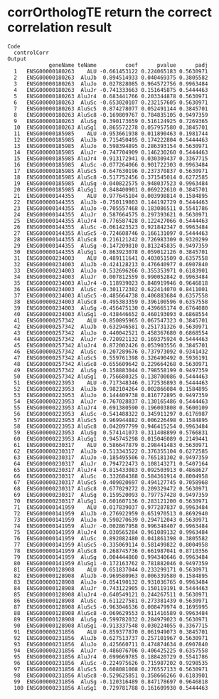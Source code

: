 # corrOrthologTE return the correct correlation result

    Code
      controlCorr
    Output
                 geneName teName         coef      pvalue      padj
      1   ENSG00000180263    ALU -0.661453122 0.224065183 0.5630971
      2   ENSG00000180263  AluJb  0.894514933 0.040469375 0.3805582
      3   ENSG00000180263  AluJo  0.027828085 0.964572756 0.9963484
      4   ENSG00000180263  AluJr -0.741333663 0.151645875 0.5444463
      5   ENSG00000180263 AluJr4  0.683441766 0.203344878 0.5630971
      6   ENSG00000180263  AluSc -0.653020107 0.232157605 0.5630971
      7   ENSG00000180263 AluSc5  0.874278077 0.052491144 0.3845701
      8   ENSG00000180263 AluSc8 -0.169809767 0.784835105 0.9497359
      9   ENSG00000180263  AluSg  0.390173659 0.516124925 0.7269365
      10  ENSG00000180263 AluSg1  0.865572278 0.057957580 0.3845701
      11  ENSG00000185985    ALU -0.953661938 0.011890463 0.1981744
      12  ENSG00000185985  AluJb  0.715450495 0.174222804 0.5444463
      13  ENSG00000185985  AluJo  0.598394895 0.286393154 0.5630971
      14  ENSG00000185985  AluJr -0.747704909 0.146230260 0.5444463
      15  ENSG00000185985 AluJr4  0.913172941 0.030309437 0.3367715
      16  ENSG00000185985  AluSc -0.077264066 0.901722303 0.9963484
      17  ENSG00000185985 AluSc5  0.647630196 0.237370837 0.5630971
      18  ENSG00000185985 AluSc8 -0.517752456 0.371545014 0.6272585
      19  ENSG00000185985  AluSg -0.040822575 0.948037523 0.9963484
      20  ENSG00000185985 AluSg1  0.848400901 0.069222610 0.3845701
      21  ENSG00000144355    ALU  0.977645104 0.003998814 0.1584895
      22  ENSG00000144355  AluJb -0.750119803 0.144192729 0.5444463
      23  ENSG00000144355  AluJo -0.705557468 0.183086511 0.5541786
      24  ENSG00000144355  AluJr  0.587664575 0.297393621 0.5630971
      25  ENSG00000144355 AluJr4 -0.776587428 0.122427066 0.5444463
      26  ENSG00000144355  AluSc -0.061423523 0.921842347 0.9963484
      27  ENSG00000144355 AluSc5 -0.724608746 0.166131097 0.5444463
      28  ENSG00000144355 AluSc8  0.216121242 0.726983309 0.9320299
      29  ENSG00000144355  AluSg -0.147209810 0.813245835 0.9497359
      30  ENSG00000144355 AluSg1 -0.863923078 0.059012126 0.3845701
      31  ENSG00000234003    ALU  0.489111641 0.403051509 0.6357558
      32  ENSG00000234003  AluJb -0.424128213 0.476640977 0.6907840
      33  ENSG00000234003  AluJo -0.532696266 0.355353971 0.6183901
      34  ENSG00000234003  AluJr  0.007812559 0.990052842 0.9963484
      35  ENSG00000234003 AluJr4 -0.118939023 0.848919946 0.9646818
      36  ENSG00000234003  AluSc -0.301172302 0.622414070 0.8411001
      37  ENSG00000234003 AluSc5 -0.485664738 0.406883684 0.6357558
      38  ENSG00000234003 AluSc8 -0.495383359 0.396100596 0.6357558
      39  ENSG00000234003  AluSg -0.456475130 0.439665174 0.6764080
      40  ENSG00000234003 AluSg1 -0.438446652 0.460193093 0.6868554
      41  ENSG00000257342    ALU -0.850895965 0.067547323 0.3845701
      42  ENSG00000257342  AluJb  0.632946581 0.251731326 0.5630971
      43  ENSG00000257342  AluJo  0.440042521 0.458367680 0.6868554
      44  ENSG00000257342  AluJr -0.720921132 0.169375924 0.5444463
      45  ENSG00000257342 AluJr4  0.872002426 0.053903556 0.3845701
      46  ENSG00000257342  AluSc -0.207289676 0.737973092 0.9341432
      47  ENSG00000257342 AluSc5  0.559761398 0.326490492 0.5936191
      48  ENSG00000257342 AluSc8 -0.655609642 0.229664268 0.5630971
      49  ENSG00000257342  AluSg -0.158883044 0.798558199 0.9497359
      50  ENSG00000257342 AluSg1  0.756680325 0.138700086 0.5444463
      51  ENSG00000223953    ALU -0.717348346 0.172536893 0.5444463
      52  ENSG00000223953  AluJb  0.982104264 0.002866084 0.1584895
      53  ENSG00000223953  AluJo  0.144409738 0.816772895 0.9497359
      54  ENSG00000223953  AluJr -0.767028837 0.130165486 0.5444463
      55  ENSG00000223953 AluJr4  0.691380590 0.196003808 0.5600109
      56  ENSG00000223953  AluSc -0.541488322 0.345911297 0.6176987
      57  ENSG00000223953 AluSc5  0.969944882 0.006226498 0.1584895
      58  ENSG00000223953 AluSc8  0.042097799 0.946415254 0.9963484
      59  ENSG00000223953  AluSg  0.574141073 0.311408899 0.5766831
      60  ENSG00000223953 AluSg1  0.945745298 0.015046089 0.2149441
      61  ENSG00000230317    ALU  0.586647879 0.298441483 0.5630971
      62  ENSG00000230317  AluJb -0.513343522 0.376355104 0.6272585
      63  ENSG00000230317  AluJo -0.185495506 0.765181302 0.9497359
      64  ENSG00000230317  AluJr  0.794722473 0.108143271 0.5407164
      65  ENSG00000230317 AluJr4 -0.815433083 0.092503913 0.4868627
      66  ENSG00000230317  AluSc  0.332684388 0.584361914 0.8004958
      67  ENSG00000230317 AluSc5 -0.409020697 0.494127745 0.7058968
      68  ENSG00000230317 AluSc8  0.677029272 0.209329472 0.5630971
      69  ENSG00000230317  AluSg  0.159520093 0.797757428 0.9497359
      70  ENSG00000230317 AluSg1 -0.601607136 0.283121200 0.5630971
      71  ENSG00000141959    ALU  0.017839037 0.977287837 0.9963484
      72  ENSG00000141959  AluJb -0.276922959 0.651970513 0.8692940
      73  ENSG00000141959  AluJo  0.590270639 0.294712043 0.5630971
      74  ENSG00000141959  AluJr -0.002867958 0.996348407 0.9963484
      75  ENSG00000141959 AluJr4  0.030565284 0.961089132 0.9963484
      76  ENSG00000141959  AluSc  0.892082480 0.041861398 0.3805582
      77  ENSG00000141959 AluSc5 -0.335069114 0.581499822 0.8004958
      78  ENSG00000141959 AluSc8  0.268745736 0.661987041 0.8710356
      79  ENSG00000141959  AluSg  0.004444860 0.994340646 0.9963484
      80  ENSG00000141959 AluSg1 -0.172163762 0.781882046 0.9497359
      81  ENSG00000128908    ALU  0.651837044 0.233299171 0.5630971
      82  ENSG00000128908  AluJb -0.969580963 0.006339580 0.1584895
      83  ENSG00000128908  AluJo -0.054190132 0.931036765 0.9963484
      84  ENSG00000128908  AluJr  0.743122905 0.150119191 0.5444463
      85  ENSG00000128908 AluJr4 -0.640549121 0.244267511 0.5630971
      86  ENSG00000128908  AluSc  0.611227581 0.273381439 0.5630971
      87  ENSG00000128908 AluSc5 -0.963046536 0.008479974 0.1695995
      88  ENSG00000128908 AluSc8 -0.069629553 0.911416589 0.9963484
      89  ENSG00000128908  AluSg -0.599782032 0.284979023 0.5630971
      90  ENSG00000128908 AluSg1 -0.913337548 0.030224055 0.3367715
      91  ENSG00000231856    ALU -0.859377870 0.061949073 0.3845701
      92  ENSG00000231856  AluJb  0.627513737 0.257101967 0.5630971
      93  ENSG00000231856  AluJo  0.425660711 0.474874634 0.6907840
      94  ENSG00000231856  AluJr -0.486076706 0.406425225 0.6357558
      95  ENSG00000231856 AluJr4  0.699669785 0.188420729 0.5541786
      96  ENSG00000231856  AluSc -0.224975626 0.715987202 0.9298535
      97  ENSG00000231856 AluSc5  0.608081008 0.276557133 0.5630971
      98  ENSG00000231856 AluSc8 -0.529625851 0.358666266 0.6183901
      99  ENSG00000231856  AluSg -0.120316489 0.847178697 0.9646818
      100 ENSG00000231856 AluSg1  0.729781788 0.161609930 0.5444463

